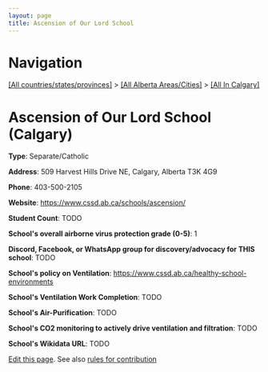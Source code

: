 ```yaml
---
layout: page
title: Ascension of Our Lord School
---
```

# Navigation

[[All countries/states/provinces]](../../..) > [[All Alberta Areas/Cities]](../..) > [[All In Calgary]](..)

# Ascension of Our Lord School (Calgary)

**Type**: Separate/Catholic

**Address**: 509 Harvest Hills Drive NE, Calgary, Alberta T3K 4G9

**Phone**: 403-500-2105

**Website**: <https://www.cssd.ab.ca/schools/ascension/>

**Student Count**: TODO

**School's overall airborne virus protection grade (0-5)**: 1

**Discord, Facebook, or WhatsApp group for discovery/advocacy for THIS school**: TODO

**School's policy on Ventilation**: <https://www.cssd.ab.ca/healthy-school-environments>

**School's Ventilation Work Completion**: TODO

**School's Air-Purification**: TODO

**School's CO2 monitoring to actively drive ventilation and filtration**: TODO

**School's Wikidata URL**: TODO


[Edit this page](https://github.com/ventilate-schools/AB/edit/main/./Calgary/Ascension_of_Our_Lord_School.md). See also [rules for contribution](../../../contribution-rules/)